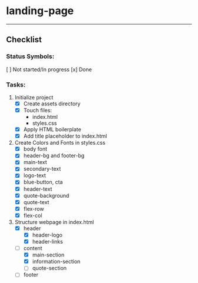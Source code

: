 # landing-page
___

## Checklist

### Status Symbols:
[ ] Not started/In progress
[x] Done

### Tasks:
1. Initialize project
    - [x] Create assets directory
    - [x] Touch files:
        - index.html
        - styles.css
    - [x] Apply HTML boilerplate
    - [x] Add title placeholder to index.html

2. Create Colors and Fonts in styles.css
    - [x] body font
    - [x] header-bg and footer-bg
    - [x] main-text
    - [x] secondary-text
    - [x] logo-text
    - [x] blue-button, cta
    - [x] header-text
    - [x] quote-background
    - [x] quote-text
    - [x] flex-row
    - [x] flex-col

3. Structure webpage in index.html
    - [x] header
        - [x] header-logo
        - [x] header-links
    - [ ] content
        - [x] main-section
        - [x] information-section
        - [ ] quote-section
    - [ ] footer 